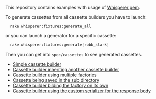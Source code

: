 This repository contains examples with usage of [Whisperer gem](https://github.com/dnesteryuk/whisperer).

To generate cassettes from all cassette builders you have to launch:

```shell
  rake whisperer:fixtures:generate_all
```

or you can launch a generator for a specific cassette:

```shell
  rake whisperer:fixtures:generate[robb_stark]
```

Then you can get into `spec/cassettes` to see generated cassettes.

- [Simple cassette builder](/spec/cassette_builders/robb_stark.rb)
- [Cassette builder inheriting another cassette builder](/spec/cassette_builders/inheritance/arya_inherits_robb_stark.rb)
- [Cassette builder using multiple factories](/spec/cassette_builders/starks.rb)
- [Cassette being saved in the sub directory](/spec/cassette_builders/robb_stark_with_subpath.rb)
- [Cassette builder bilding the factory on its own](/spec/cassette_builders/john_snow_with_raw_data.rb)
- [Cassette builder using the custom serializer for the response body](/spec/cassette_builders/robb_sark_in_custom_format.rb)
